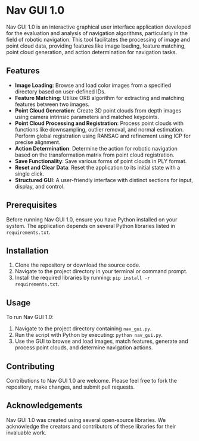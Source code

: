 # Nav GUI 1.0

Nav GUI 1.0 is an interactive graphical user interface application developed for the evaluation and analysis of navigation algorithms, particularly in the field of robotic navigation. This tool facilitates the processing of image and point cloud data, providing features like image loading, feature matching, point cloud generation, and action determination for navigation tasks.

## Features

- **Image Loading**: Browse and load color images from a specified directory based on user-defined IDs.
- **Feature Matching**: Utilize ORB algorithm for extracting and matching features between two images.
- **Point Cloud Generation**: Create 3D point clouds from depth images using camera intrinsic parameters and matched keypoints.
- **Point Cloud Processing and Registration**: Process point clouds with functions like downsampling, outlier removal, and normal estimation. Perform global registration using RANSAC and refinement using ICP for precise alignment.
- **Action Determination**: Determine the action for robotic navigation based on the transformation matrix from point cloud registration.
- **Save Functionality**: Save various forms of point clouds in PLY format.
- **Reset and Clear Data**: Reset the application to its initial state with a single click.
- **Structured GUI**: A user-friendly interface with distinct sections for input, display, and control.

## Prerequisites

Before running Nav GUI 1.0, ensure you have Python installed on your system. The application depends on several Python libraries listed in `requirements.txt`.

## Installation

1. Clone the repository or download the source code.
2. Navigate to the project directory in your terminal or command prompt.
3. Install the required libraries by running: `pip install -r requirements.txt`.

## Usage

To run Nav GUI 1.0:

1. Navigate to the project directory containing `nav_gui.py`.
2. Run the script with Python by executing: `python nav_gui.py`.
3. Use the GUI to browse and load images, match features, generate and process point clouds, and determine navigation actions.

## Contributing

Contributions to Nav GUI 1.0 are welcome. Please feel free to fork the repository, make changes, and submit pull requests.

## Acknowledgements

Nav GUI 1.0 was created using several open-source libraries. We acknowledge the creators and contributors of these libraries for their invaluable work.
